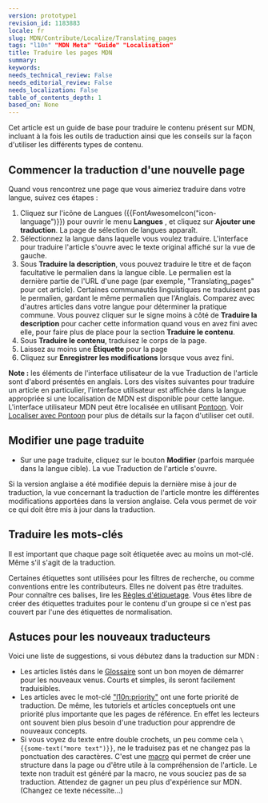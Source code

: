 ```yaml
---
version: prototype1
revision_id: 1183883
locale: fr
slug: MDN/Contribute/Localize/Translating_pages
tags: "l10n" "MDN Meta" "Guide" "Localisation"
title: Traduire les pages MDN
summary: 
keywords: 
needs_technical_review: False
needs_editorial_review: False
needs_localization: False
table_of_contents_depth: 1
based_on: None
---
```

<p>Cet article est un guide de base pour traduire le contenu présent sur MDN, incluant à la fois les outils de traduction ainsi que les conseils sur la façon d'utiliser les différents types de contenu.</p>

<h2 id="Commencer_la_traduction_d'une_nouvelle_page">Commencer la traduction d'une nouvelle page</h2>

<p>Quand vous rencontrez une page que vous aimeriez traduire dans votre langue, suivez ces étapes :</p>

<ol>
 <li>Cliquez sur l'icône de Langues ({{FontAwesomeIcon("icon-language")}}) pour ouvrir le menu <strong>Langues</strong> , et cliquez sur <strong>Ajouter une traduction</strong>. La page de sélection de langues apparaît.</li>
 <li>Sélectionnez la langue dans laquelle vous voulez traduire. L'interface pour traduire l'article s'ouvre avec le texte original affiché sur la vue de gauche.</li>
 <li>Sous <strong>Traduire la description</strong>, vous pouvez traduire le titre et de façon facultative le permalien dans la langue cible. Le permalien est la dernière partie de l'URL d'une page (par exemple, "Translating_pages" pour cet article). Certaines communautés linguistiques ne traduisent pas le permalien, gardant le même permalien que l'Anglais. Comparez avec d'autres articles dans votre langue pour déterminer la pratique commune. Vous pouvez cliquer sur le signe moins à côté de <strong>Traduire la description</strong> pour cacher cette information quand vous en avez fini avec elle, pour faire plus de place pour la section <strong>Traduire le contenu</strong>.</li>
 <li>Sous <strong>Traduire le contenu</strong>, traduisez le corps de la page.</li>
 <li>Laissez au moins une <strong>Étiquette</strong> pour la page</li>
 <li>Cliquez sur <strong>Enregistrer les modifications</strong> lorsque vous avez fini.</li>
</ol>

<div class="note"><strong>Note :</strong> les éléments de l'interface utilisateur de la vue Traduction de l'article sont d'abord présentés en anglais. Lors des visites suivantes pour traduire un article en particulier, l'interface utilisateur est affichée dans la langue appropriée si une localisation de MDN est disponible pour cette langue. L'interface utilisateur MDN peut être localisée en utilisant <a href="https://pontoon.mozilla.org/projects/mdn/">Pontoon</a>. Voir <a href="/fr/docs/Mozilla/Localization/Localiser_avec_Pontoon" title="/fr/docs/Mozilla/Localization/Localizing_with_Verbatim">Localiser avec Pontoon</a> pour plus de détails sur la façon d'utiliser cet outil.</div>

<h2 id="Modifier_une_page_traduite">Modifier une page traduite</h2>

<ul>
 <li>Sur une page traduite, cliquez sur le bouton <strong>Modifier</strong> (parfois marquée dans la langue cible). La vue Traduction de l'article s'ouvre.</li>
</ul>

<p>Si la version anglaise a été modifiée depuis la dernière mise à jour de traduction, la vue concernant la traduction de l'article montre les différentes modifications apportées dans la version anglaise. Cela vous permet de voir ce qui doit être mis à jour dans la traduction.</p>

<h2 id="Traduire_les_mots-clés">Traduire les mots-clés</h2>

<p>Il est important que chaque page soit étiquetée avec au moins un mot-clé. Même s'il s'agit de la traduction.</p>

<p>Certaines étiquettes sont utilisées pour les filtres de recherche, ou comme conventions entre les contributeurs. Elles ne doivent pas être traduites. Pour connaître ces balises, lire les <a href="/en-US/docs/Project:MDN/Contributing/Tagging_standards">Règles d'étiquetage</a>. Vous êtes libre de créer des étiquettes traduites pour le contenu d'un groupe si ce n'est pas couvert par l'une des étiquettes de normalisation.</p>

<h2>Astuces pour les nouveaux traducteurs</h2>

<p>Voici une liste de suggestions, si vous débutez dans la traduction sur MDN :</p>

<ul>
 <li>Les articles listés dans le <a href="https://developer.mozilla.org/fr/docs/Glossaire">Glossaire</a> sont un bon moyen de démarrer pour les nouveaux venus. Courts et simples, ils seront facilement traduisibles.</li>
 <li>Les articles avec le mot-clé <a href="https://developer.mozilla.org/en-US/docs/tag/l10n%3Apriority">"l10n:priority"</a> ont une forte priorité de traduction. De même, les tutoriels et articles conceptuels ont une priorité plus importante que les pages de référence. En effet les lecteurs ont souvent bien plus besoin d'une traduction pour apprendre de nouveaux concepts.</li>
 <li>Si vous voyez du texte entre double crochets, un peu comme cela <code>\{{some-text("more text")}}</code>, ne le traduisez pas et ne changez pas la ponctuation des caractères. C'est une <a href="/fr/docs/MDN/Contribute/Structures/Macros">macro</a> qui permet de créer une structure dans la page ou d'être utile à la compréhension de l'article. Le texte non traduit est généré par la macro, ne vous souciez pas de sa traduction. Attendez de gagner un peu plus d'expérience sur MDN. (Changez ce texte nécessite...)</li>
</ul>

